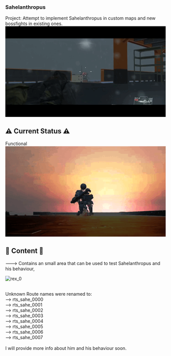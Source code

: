 ### Sahelanthropus 
 Project: Attempt to implement Sahelanthropus in custom maps and new bossfights in existing ones.<br>
![jump_0](https://github.com/TheHuntingParty/TPP-sahelanthropus/blob/main/images/sahe_jump_0.gif "Jump gif 0")

## ⚠️ Current Status ⚠️
 Functional<br>
 ![atck_0](https://github.com/TheHuntingParty/TPP-sahelanthropus/blob/main/images/sahe_atck_0.gif "atck")
<br>


## 🔧 Content 🔧
---> Contains an small area that can be used to test Sahelanthropus and his behaviour, <br>

![rex_0](/images/sahe_rex_0.png?raw=true)

<br>
    Unknown Route names were renamed to:<br>
    --> rts_sahe_0000 <br>
    --> rts_sahe_0001 <br>
    --> rts_sahe_0002 <br>
    --> rts_sahe_0003 <br>
    --> rts_sahe_0004 <br>
    --> rts_sahe_0005 <br>
    --> rts_sahe_0006 <br>
    --> rts_sahe_0007 <br>
<br> 
I will provide more info about him and his behaviour soon.